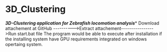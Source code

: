 # 3D_Clustering
*********3D-Clustering application for Zebrafish locomotion analysis**********  Download attachement at GitHub  ---------->Extract attachement---------------->Run start.bat file  The program would be able to execute after installation if the installing system have GPU requirements integrated on windows opertaing system.
